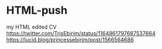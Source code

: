 # HTML-push
my HTML edited CV
https://twitter.com/TrisEbirim/status/1164861797687537664
https://lucid.blog/princessebirim/post/1566564686
